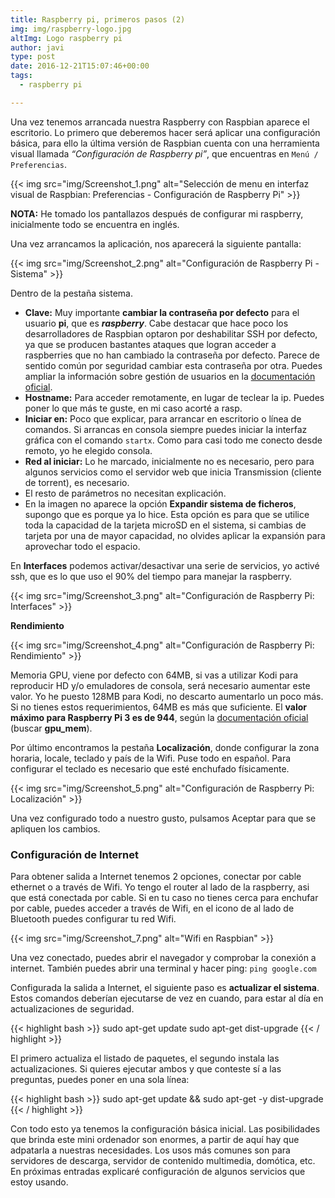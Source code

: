 ```yaml
---
title: Raspberry pi, primeros pasos (2)
img: img/raspberry-logo.jpg
altImg: Logo raspberry pi
author: javi
type: post
date: 2016-12-21T15:07:46+00:00
tags:
  - raspberry pi

---
```

Una vez tenemos arrancada nuestra Raspberry con Raspbian aparece el escritorio. Lo primero que deberemos hacer será aplicar una configuración básica, para ello la última versión de Raspbian cuenta con una herramienta visual llamada _&#8220;Configuración de Raspberry pi&#8221;_, que encuentras en `Menú / Preferencias`.

{{< img src="img/Screenshot_1.png" alt="Selección de menu en interfaz visual de Raspbian: Preferencias - Configuración de Raspberry Pi" >}}

**NOTA:** He tomado los pantallazos después de configurar mi raspberry, inicialmente todo se encuentra en inglés.

Una vez arrancamos la aplicación, nos aparecerá la siguiente pantalla:

{{< img src="img/Screenshot_2.png" alt="Configuración de Raspberry Pi - Sistema" >}}

Dentro de la pestaña sistema.

  * **Clave:** Muy importante **cambiar la contraseña por defecto** para el usuario **pi**, que es _**raspberry**_. Cabe destacar que hace poco los desarrolladores de Raspbian optaron por deshabilitar SSH por defecto, ya que se producen bastantes ataques que logran acceder a raspberries que no han cambiado la contraseña por defecto. Parece de sentido común por seguridad cambiar esta contraseña por otra. Puedes ampliar la información sobre gestión de usuarios en la [documentación oficial][1].
  * **Hostname:** Para acceder remotamente, en lugar de teclear la ip. Puedes poner lo que más te guste, en mi caso acorté a rasp.
  * **Iniciar en:** Poco que explicar, para arrancar en escritorio o línea de comandos. Si arrancas en consola siempre puedes iniciar la interfaz gráfica con el comando `startx`. Como para casi todo me conecto desde remoto, yo he elegido consola.
  * **Red al iniciar:** Lo he marcado, inicialmente no es necesario, pero para algunos servicios como el servidor web que inicia Transmission (cliente de torrent), es necesario.
  * El resto de parámetros no necesitan explicación.
  * En la imagen no aparece la opción **Expandir sistema de ficheros**, supongo que es porque ya lo hice. Esta opción es para que se utilice toda la capacidad de la tarjeta microSD en el sistema, si cambias de tarjeta por una de mayor capacidad, no olvides aplicar la expansión para aprovechar todo el espacio.



En **Interfaces** podemos activar/desactivar una serie de servicios, yo activé ssh, que es lo que uso el 90% del tiempo para manejar la raspberry.

{{< img src="img/Screenshot_3.png" alt="Configuración de Raspberry Pi: Interfaces" >}}

**Rendimiento**

{{< img src="img/Screenshot_4.png" alt="Configuración de Raspberry Pi: Rendimiento" >}}

Memoria GPU, viene por defecto con 64MB, si vas a utilizar Kodi para reproducir HD y/o emuladores de consola, será necesario aumentar este valor. Yo he puesto 128MB para Kodi, no descarto aumentarlo un poco más. Si no tienes estos requerimientos, 64MB es más que suficiente. El **valor máximo para Raspberry Pi 3 es de 944**, según la [documentación oficial][2] (buscar **gpu_mem**).

Por último encontramos la pestaña **Localización**, donde configurar la zona horaria, locale, teclado y país de la Wifi. Puse todo en español. Para configurar el teclado es necesario que esté enchufado físicamente.

{{< img src="img/Screenshot_5.png" alt="Configuración de Raspberry Pi: Localización" >}}

Una vez configurado todo a nuestro gusto, pulsamos Aceptar para que se apliquen los cambios.

### Configuración de Internet

Para obtener salida a Internet tenemos 2 opciones, conectar por cable ethernet o a través de Wifi. Yo tengo el router al lado de la raspberry, asi que está conectada por cable. Si en tu caso no tienes cerca para enchufar por cable, puedes acceder a través de Wifi, en el icono de al lado de Bluetooth puedes configurar tu red Wifi.

{{< img src="img/Screenshot_7.png" alt="Wifi en Raspbian" >}}

Una vez conectado, puedes abrir el navegador y comprobar la conexión a internet. También puedes abrir una terminal y hacer ping: `ping google.com`

Configurada la salida a Internet, el siguiente paso es **actualizar el sistema**. Estos comandos deberían ejecutarse de vez en cuando, para estar al día en actualizaciones de seguridad.

{{< highlight bash >}}
sudo apt-get update
sudo apt-get dist-upgrade
{{< / highlight >}}

El primero actualiza el listado de paquetes, el segundo instala las actualizaciones. Si quieres ejecutar ambos y que conteste sí a las preguntas, puedes poner en una sola línea:

{{< highlight bash >}}
sudo apt-get update && sudo apt-get -y dist-upgrade
{{< / highlight >}}

Con todo esto ya tenemos la configuración básica inicial. Las posibilidades que brinda este mini ordenador son enormes, a partir de aquí hay que adpatarla a nuestras necesidades. Los usos más comunes son para servidores de descarga, servidor de contenido multimedia, domótica, etc. En próximas entradas explicaré configuración de algunos servicios que estoy usando.

 [1]: https://www.raspberrypi.org/documentation/linux/usage/users.md
 [2]: https://www.raspberrypi.org/documentation/configuration/config-txt.md
